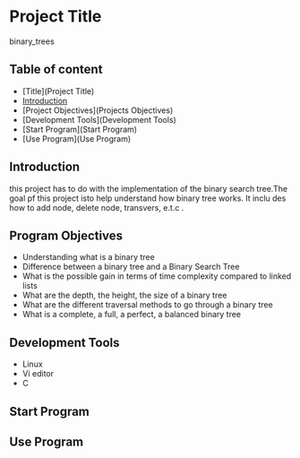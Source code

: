 # Project Title
binary_trees

## Table of content
- [Title](Project Title)
- [Introduction](Introduction)
- [Project Objectives](Projects Objectives)
- [Development Tools](Development Tools)
- [Start Program](Start Program)
- [Use Program](Use Program)

## Introduction
this project has to do with the implementation of the binary search tree.The goal pf this project isto help understand how binary tree works. It inclu
des how to add node, delete node, transvers, e.t.c
.

## Program Objectives
- Understanding what is a binary tree
- Difference between a binary tree and a Binary Search Tree
- What is the possible gain in terms of time complexity compared to linked lists
- What are the depth, the height, the size of a binary tree
- What are the different traversal methods to go through a binary tree
- What is a complete, a full, a perfect, a balanced binary tree

## Development Tools
- Linux
- Vi editor
- C

## Start Program

## Use Program

